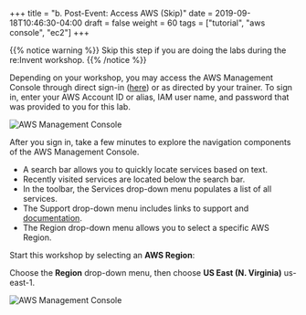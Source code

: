 +++
title = "b. Post-Event: Access AWS (Skip)"
date = 2019-09-18T10:46:30-04:00
draft = false
weight = 60
tags = ["tutorial", "aws console", "ec2"]
+++

{{% notice warning %}}
Skip this step if you are doing the labs during the re:Invent workshop.
{{% /notice %}}

Depending on your workshop, you may access the AWS Management Console through direct sign-in ([here](https://signin.aws.amazon.com/console)) or as directed by your trainer. To sign in, enter your AWS Account ID or alias, IAM user name, and password that was provided to you for this lab.

![AWS Management Console](/images/hpc-aws-parallelcluster-workshop/login.png)

After you sign in, take a few minutes to explore the navigation components of the AWS Management Console. 

- A search bar allows you to quickly locate services based on text. 
- Recently visited services are located below the search bar. 
- In the toolbar, the Services drop-down menu populates a list of all services.
- The Support drop-down menu includes links to support and [documentation](https://docs.aws.amazon.com).
- The Region drop-down menu allows you to select a specific AWS Region.

Start this workshop by selecting an **AWS Region**:

Choose the **Region** drop-down menu, then choose **US East (N. Virginia)** us-east-1.

![AWS Management Console](/images/hpc-aws-parallelcluster-workshop/aws-console.png)
